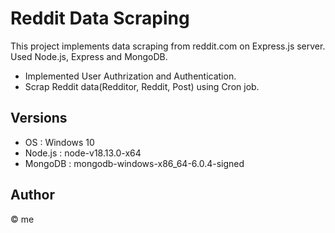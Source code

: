 # Reddit Data Scraping

This project implements data scraping from reddit.com on Express.js server. Used Node.js, Express and MongoDB.

- Implemented User Authrization and Authentication.
- Scrap Reddit data(Redditor, Reddit, Post) using Cron job.

## Versions

- OS :  Windows 10
- Node.js : node-v18.13.0-x64
- MongoDB : mongodb-windows-x86_64-6.0.4-signed

## Author

© me